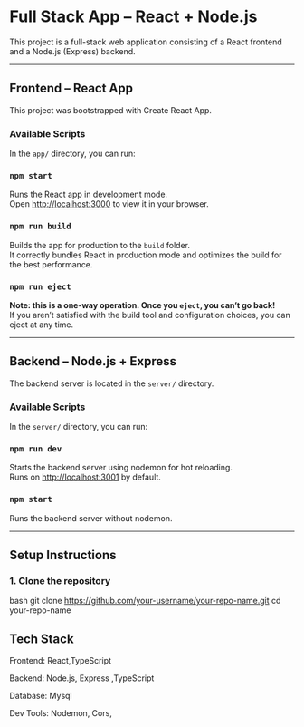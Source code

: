 # Full Stack App – React + Node.js

This project is a full-stack web application consisting of a React frontend and a Node.js (Express) backend.

---

## Frontend – React App

This project was bootstrapped with Create React App.

### Available Scripts

In the `app/` directory, you can run:

### `npm start`

Runs the React app in development mode.  
Open [http://localhost:3000](http://localhost:3000) to view it in your browser.  

### `npm run build`

Builds the app for production to the `build` folder.  
It correctly bundles React in production mode and optimizes the build for the best performance.

### `npm run eject`

**Note: this is a one-way operation. Once you `eject`, you can’t go back!**  
If you aren’t satisfied with the build tool and configuration choices, you can eject at any time.

---

## Backend – Node.js + Express

The backend server is located in the `server/` directory.

### Available Scripts

In the `server/` directory, you can run:

### `npm run dev`

Starts the backend server using nodemon for hot reloading.  
Runs on [http://localhost:3001](http://localhost:3001) by default.

### `npm start`

Runs the backend server without nodemon.

---

## Setup Instructions

### 1. Clone the repository

bash
git clone https://github.com/your-username/your-repo-name.git
cd your-repo-name

## Tech Stack
Frontend: React,TypeScript

Backend: Node.js, Express ,TypeScript

Database: Mysql

Dev Tools: Nodemon, Cors, 

